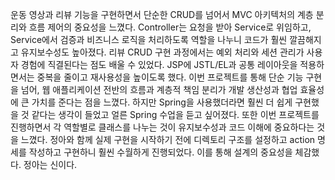 운동 영상과 리뷰 기능을 구현하면서 단순한 CRUD를 넘어서 MVC 아키텍처의 계층 분리와 흐름 제어의 중요성을 느꼈다. 
Controller는 요청을 받아 Service로 위임하고, Service에서 검증과 비즈니스 로직을 처리하도록 역할을 나누니 코드가 훨씬 깔끔해지고 유지보수성도 높아졌다. 
리뷰 CRUD 구현 과정에서는 예외 처리와 세션 관리가 사용자 경험에 직결된다는 점도 배울 수 있었다. 
JSP에 JSTL/EL과 공통 레이아웃을 적용하면서는 중복을 줄이고 재사용성을 높이도록 했다. 
이번 프로젝트를 통해 단순 기능 구현을 넘어, 웹 애플리케이션 전반의 흐름과 계층적 책임 분리가 개발 생산성과 협업 효율성에 큰 가치를 준다는 점을 느꼈다.
하지만 Spring을 사용했더라면 훨씬 더 쉽게 구현했을 것 같다는 생각이 들었고 얼른 Spring 수업을 듣고 싶어졌다.
또한 이번 프로젝트를 진행하면서 각 역할별로 클래스를 나누는 것이 유지보수성과 코드 이해에 중요하다는 것을 느꼈다.
정아와 함께 실제 구현을 시작하기 전에 디렉토리 구조를 설정하고 action 명세를 작성하고 구현하니 훨씬 수월하게 진행되었다.
이를 통해 설계의 중요성을 체감했다. 정아는 신이다.
